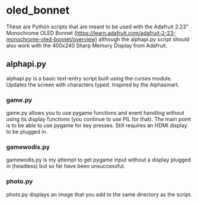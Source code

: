 # oled_bonnet

These are Python scripts that are meant to be used with the Adafruit 2.23" Monochrome OLED Bonnet (https://learn.adafruit.com/adafruit-2-23-monochrome-oled-bonnet/overview) although the alphapi.py script should also work with the 400x240 Sharp Memory Display from Adafruit.

## alphapi.py
alphapi.py is a basic text-entry script built using the curses module. Updates the screen with characters typed. Inspired by the Alphasmart.

### game.py
game.py allows you to use pygame functions and event handling without using its display functions (you continue to use PIL for that). The main point is to be able to use pygame for key presses. Still requires an HDMI display to be plugged in.

### gamewodis.py
gamewodis.py is my attempt to get pygame input without a display plugged in (headless) but so far have been unsuccessful.

### photo.py 
photo.py displays an image that you add to the same directory as the script.

